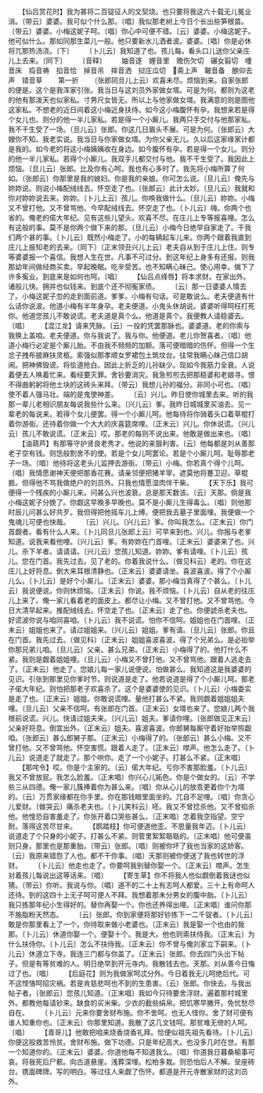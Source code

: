 <!-- { "loadSidebar": true } -->
　　【仙吕赏花时】我为甚将二百锭征人的文契烧。也只要将我这六十载无儿冤业消。〔带云〕婆婆。我可似个什么那。〔唱〕我似那老树上今日个长出些笋根苗。〔带云〕婆婆。小梅这妮子呵。〔唱〕你心中可便不错。〔云〕婆婆。小梅这妮子。他可似什么。那如同那生菜儿一般。他只要新水儿洒者波。婆婆。〔唱〕你是必休将兀那热汤浇。〔下〕
　　〔卜儿云〕我知道了也。孩儿每。看头口儿送你父亲庄儿上去来。〔同下〕
　　〔音释〕
　　妯音逐　娌音里　赡伤欠切　碾女翦切　噇音床　捣音祷　掐音恰　掉音吊　摔音洒　挝庄瓜切　斋上声　鞁音备　酿仰去声　错音草
　　第一折
　　〔张郎同旦儿上云〕欢喜未尽。烦恼到来。自家张郎的便是。这个是我浑家引张。我当日与这刘员外家做女壻。可是为何。都则为这老的他有那泼天也似家私。寸男尺女皆无。所以上与他家做女壻。我满意的则是图他这家私。不想老的近日间着这小梅近身扶侍。如今这小梅腹怀有孕。我想来若是得个女儿也。则分的他一半儿家私。若是得一个小厮儿。我两只手交付与他那家私。我不干生受了一场。〔旦儿云〕张郎。你这几日眉头不展。可是为何。〔张郎云〕大嫂你不知。我老实说。我当日与你家做女壻。为你父亲无儿。久以后这家缘家计都是我的。如今老的将这小梅姨姨收在身边。如今腹怀有孕。若是得一个女儿。则分的他一半儿家私。若得个小厮儿。我双手儿都交付与他。我不干生受了。我因此上烦恼。〔旦儿云〕张郎。比及你有心呵。我也有心多时了。我先将小梅所算了何如。〔张郎云〕你那里是我的媳妇。你是我的亲娘。你可怎么说。〔旦儿云〕俺先与妳妳说。则说小梅配绒线去。怀空走了也。〔张郎云〕此计太妙。〔旦儿云〕我就和你对妳妳说去来。妳妳。〔卜儿上云〕孩儿。你唤我做什么。〔旦儿云〕妳妳。小梅又不曾打他。又不曾骂他。今早配绒线去。怀空走了也。〔卜儿云〕嗨。你两个也省的。俺老的偌大年纪。见有这些儿望头。欢喜不尽。在庄儿上专等报喜哩。怎么有这般的事。莫不是你两个做下来的那。〔旦儿云〕小梅今日绝早自家走了。干我们两个甚的事。〔卜儿云〕既然小梅走了。小的每辆起车儿来。你两个跟着我直到庄儿上报知老的去来。〔同下〕〔正末领丑兴儿上云〕老夫自从到于庄儿上住。则专等婆婆报一个喜信。我想人生在世。凡事不可过分。到这年纪上身多有还报。则我那幼年间做经商买卖。早起晚眠。吃辛受苦。也不知瞒心昧己。使心用幸。做下了许多寃业。到底来是如何也呵。〔唱〕
　　【仙吕点绛唇】将本求财。在家出外。诸般儿快。拥并也似钱来。到底个还不彻寃家债。
　　〔云〕那一日婆婆人情去了。小梅这妮子忽的走到面前道。爹爹。小梅有句话。可是敢说么。老夫便道有什么话你说波。他道小梅有半年身孕。老夫便道。小鬼头休胡说。婆婆听得呵枉打死你。他道您孩儿不敢说谎。老夫道是真个么。他道是真个。我便教人请稳婆去。〔唱〕
　　【混江龙】请来凭脉。〔云〕一投的凭罢那脉也。婆婆道。老的你索与我换上盖咱。老夫便道。你与我说了。我与你。他便道。老儿你贺喜者。〔唱〕他道小梅行必定是个厮儿胎。不由我不频频的加额。落可便暗暗的伤怀。但得一个生忿子拽布披麻扶灵柩。索强似那孝顺女罗裙包土筑坟台。往常我瞒心昧己信口胡闹。把神佛毁谤。将侩道抢白。因此上折乏的儿孙缺少。现如今我筋力全衰。人说着便去人唤着忙来。看经要灭罪。舍钞要消灾。我急煎煎去把那稳婆和老娘寻。恨不得曲躬躬将他土块的这砖头来拜。〔带云〕我想儿孙的福分。非同小可也。〔唱〕使不着人强马壮。端的是鬼使神差。
　　〔云〕兴儿。昨日使你城里去来。听的我那一辈儿老相识朋友每说我些什么来。〔兴儿云〕爹。我昨日城城里买油去。见一辈老的每说来。若得个女儿便罢。得一个小厮儿呵。他每待将你骑着头口着草棍打着你游街。还待着你做一个大大的庆喜筵席哩。〔正末云〕兴儿。你休说谎。〔兴儿云〕孩儿不敢说谎。〔正末云〕哎。那老的每则不说出来。他敢是做出来也。〔唱〕
　　【油葫芦】有那等守护贤良老秀才。他说的来狠利害。〔云〕他每都是刘从善那老子空有钱。则恁般割舍不的使。若是个女儿呵罢论。若是个小厮儿呵。耻辱那老子一场。〔唱〕他待将这老头儿监押去游街。〔带云〕小梅。你若真个得个儿呵。〔唱〕我情愿谢神天便把那香花赛。请亲邻便把猪羊宰。遮莫他将蹇卫迎。草棍捱。但得他不骂我做绝户的刘员外。只我也情愿湿肉伴干柴。
　　【天下乐】我可便得一个残疾的小厮儿来。问甚么兴也波衰。总是那天数该。〔云〕天那。倘是我小梅这妮子分娩了。你觑这早晚多早晚也。莫不是小厮儿生得毒么。〔唱〕则他那时辰儿问甚么好共歹。我但得把他摇车儿上缚。便把我去墓子里面埋。我便做一个鬼魂儿可便也快哉。
　　〔云〕兴儿。〔兴儿云〕爹。你叫我怎么。〔正末云〕你门首觑者。看有什么人来。〔卜儿同旦儿张郎上云〕可早来到也。兴儿。你报与老爹知道。说我来看他哩。〔兴儿云〕爹。有妳妳在门首哩。〔正末云〕婆婆来了也。兴儿。杀下羊者。请请请。〔兴儿云〕您孩儿知道。妳妳。爹有请哩。〔卜儿云〕孩儿。您在门首。我先过去。见了老的。你着我说什么。〔做见科云〕老的。你在这庄儿上好将息。倒大来耳根清静也。〔正末云〕婆婆请坐。喜波喜波。得了个小厮儿么。〔卜儿云〕是好个小厮儿。〔正末云〕婆婆。那小梅当真得了个甚么。〔卜儿云〕我说便说。你则休烦恼。〔正末云〕你说。我不烦恼。〔卜儿云〕自从老的往庄儿上来了。俺一家儿看着老的面皮上。都尽让小梅。又不曾打他。又不曾骂他。今日大清早起来。推配绒线去。怀空走了也。〔正末云〕走了也。你便諕杀老夫也。好谎波你说与咱同喜咱。〔卜儿云〕我不说谎。怕你不信呵。姐姐也在门首哩。〔正末云〕姐姐也来了。请过姐姐来。〔兴儿云〕姐姐。爹有请。〔旦儿云〕张郎。你且在门首。我先过去。〔做见科〕〔正末云〕姐姐喜波喜波。得了个兄弟么。是必抬举你那兄弟儿咱。〔旦儿云〕父亲。甚么兄弟。〔正末云〕小梅得了的。他打什么不紧。我则是觑着姐姐哩。〔旦儿云〕小梅又不曾打他。又不曾骂他。跟着人逃走去了。〔正末云〕他走了。您娘儿每一家儿说便说。怕做甚么。我知道这是我婆婆的见识。引张到那里见你爹时节。则说道是走了。他若说道是得了个小厮儿呵。那老子偌大年纪。则怕把那老子欢喜杀了。这个是婆婆使的见识。〔卜儿云〕小梅委实是走了也。〔正末云〕姐姐。你敢说谎哩。量他打甚么不紧。我则觑着姐姐姐夫哩。〔旦儿云〕父亲不信呵。有张郎在门首。〔正末云〕女壻也来了。您娘儿两个我根前说谎。兴儿。快请过姐夫来。〔兴儿云〕姐夫。爹请你哩。〔张郎做见正末云〕父亲好将息。倒宜出外。〔正末云〕姐夫。喜波喜波。你郎舅每厮守着好抬举照觑咱。〔张郎云〕甚么郎舅子那。〔正末云〕小梅得了的。〔张郎云〕甚么小梅。又不曾打他。又不曾骂他。怀空害慌。跟着人走了。〔正末云〕噤声。他怎么走了。〔卜儿云〕说道走了就走了。那个哄你。走了一个小妮子。打甚么不紧。〔正末唱〕
　　【那咤令】哎。你是个主家的。〔云〕偌大年纪。亏你不害那脸羞。〔卜儿云〕我又不曾放屁。我怎么脸羞。〔正末唱〕你兴心儿妬色。你是个做女的。〔云〕不学些三从四德。俺一家儿簇捧着你为甚么来。〔唱〕你从心儿的放乖更着你个为壻的。〔云〕万贯家缘都在你手里。你在那钱眼里面坐的。兀自不足哩。〔唱〕你贪心儿爱财。〔做哭云〕痛杀老夫也。〔卜儿笑科云〕呸。我又不曾捻杀他。又不曾掐杀他。他惶恐自害羞走了。你张开着口哭些甚么。〔正末唱〕怎着我空指望。空宁耐。落得这苦尽甘来。
　　【鹊踏枝】你可便道他歪。不思量我年迈。〔卜儿云〕说道走了个只身的小妮子。打甚么不紧。则管里絮絮聒聒的。〔正末唱〕他可便虽则只身。那里也是那重胎。〔带云〕张郎。〔唱〕则被你坏了我也当家的这娇客。〔云〕我原来错怨了人也。都不干你事。〔唱〕天那则被你便送了我也转世的浮财。
　　〔卜儿云〕他走也走了。你要呵我别替你娶一个。〔正末云〕噤声。怎生对着孩儿每说出这等话来。〔唱〕
　　【寄生草】你不将我人也似觑倒着我谜也似猜。〔带云〕你听。我说与你。〔唱〕道不的二十上有志呵人都爱。三十上有命呵人还待。到的这四十上无子呵可便人不拜。我想着那未分男女的腹中胎。〔卜儿云〕我只拣那年纪小生得好的。替你再娶一个。你也还养得出哩。〔正末唱〕谁问你那不施脂粉天然态。
　　〔云〕张郎。你到家便将那好钞拣下一二千锭者。〔卜儿云〕敢是你那里看上了一个。你待取来做小老婆也。〔正末云〕我是娶一个也由的我那。〔卜儿云〕休道你娶一个。便娶十个。我是大。他也则索扶侍我。〔正末云〕为什么扶侍你。〔卜儿云〕怎么不扶侍我。〔正末云〕你不曾与俺刘家立下嗣来。〔卜儿云〕休道立下寺。我连三门都与你盖了。〔正末云〕张郎。你去四门头出下帖子。但是有等贫难的人。明日绝早到开元寺内。我散钱去也。天那。刘从善今日悔过了也。〔唱〕
　　【后庭花】则为我做家呵忒分外。今日着我无儿呵绝后代。可不这悭悋呵招灾祸。若是肯慈悲呵也不到的生患害。〔云〕张郎。你快去。与我出帖子者。〔张郎云〕您孩儿知道。〔正末唱〕我如今只待要舍浮财。遍着那村城里外。都教他每请钞来。缺食的买米柴。少衣的截些绢帛。把饥寒早撇开。免忧愁尽自在。
　　〔卜儿云〕元来你要舍财布施。你不舍呵。也无人怪你。舍了财可便有谁人知重你也。〔正末云〕你那里知道。我散了这几文钱呵。那贫难无倚的人呵。〔唱〕
　　【青哥儿】他敢把咱来烧香烧香礼拜。恰便似祖先祖先看待。〔卜儿云〕你便这般救苦怜贫。舍财布施。做下功德。只是年纪高大。也没多几时在世。有那一个知道你的。〔正末云〕婆婆。你道他每不知道我么。〔唱〕你道我日暮桑榆事可哀。将我死后尸骸。向古道悬崖。浅葬深埋。松柏多栽。则恐怕后人不解。垒座砖台。镌面碑牌。写的明白。等过往人来觑了伤怀。都道是开元寺散家财的这刘员外。
